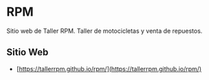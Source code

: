# RPM
Sitio web de Taller RPM. Taller de motocicletas y venta de repuestos.
## Sitio Web
- [https://tallerrpm.github.io/rpm/](https://tallerrpm.github.io/rpm/)